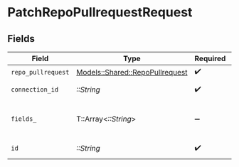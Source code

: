 # PatchRepoPullrequestRequest


## Fields

| Field                                                                     | Type                                                                      | Required                                                                  | Description                                                               |
| ------------------------------------------------------------------------- | ------------------------------------------------------------------------- | ------------------------------------------------------------------------- | ------------------------------------------------------------------------- |
| `repo_pullrequest`                                                        | [Models::Shared::RepoPullrequest](../../models/shared/repopullrequest.md) | :heavy_check_mark:                                                        | N/A                                                                       |
| `connection_id`                                                           | *::String*                                                                | :heavy_check_mark:                                                        | ID of the connection                                                      |
| `fields_`                                                                 | T::Array<*::String*>                                                      | :heavy_minus_sign:                                                        | Comma-delimited fields to return                                          |
| `id`                                                                      | *::String*                                                                | :heavy_check_mark:                                                        | ID of the Pullrequest                                                     |